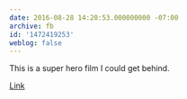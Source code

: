 ```yaml
---
date: 2016-08-28 14:20:53.000000000 -07:00
archive: fb
id: '1472419253'
weblog: false
---
```


This is a super hero film I could get behind. 

[Link](https://m.youtube.com/watch?v=1_v76eV55B8&feature=youtu.be)
